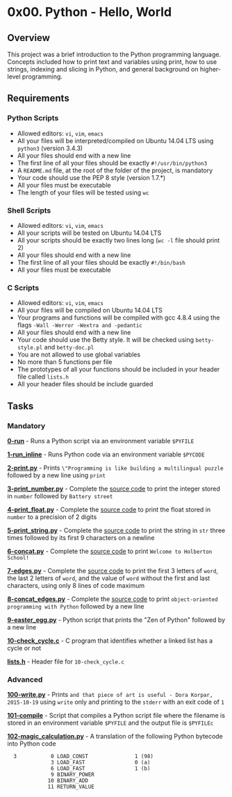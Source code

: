 # 0x00. Python - Hello, World

## Overview
This project was a brief introduction to the Python programming language. Concepts included how to print text and variables using print, how to use strings, indexing and slicing in Python, and general background on higher-level programming.

## Requirements
### Python Scripts
* Allowed editors: `vi`, `vim`, `emacs`
* All your files will be interpreted/compiled on Ubuntu 14.04 LTS using `python3` (version 3.4.3)
* All your files should end with a new line
* The first line of all your files should be exactly `#!/usr/bin/python3`
* A `README.md` file, at the root of the folder of the project, is mandatory
* Your code should use the PEP 8 style (version 1.7.*)
* All your files must be executable
* The length of your files will be tested using `wc`

### Shell Scripts
* Allowed editors: `vi`, `vim`, `emacs`
* All your scripts will be tested on Ubuntu 14.04 LTS
* All your scripts should be exactly two lines long (`wc -l` file should print 2)
* All your files should end with a new line
* The first line of all your files should be exactly `#!/bin/bash`
* All your files must be executable

### C Scripts
* Allowed editors: `vi`, `vim`, `emacs`
* All your files will be compiled on Ubuntu 14.04 LTS
* Your programs and functions will be compiled with gcc 4.8.4 using the flags `-Wall -Werror -Wextra and -pedantic`
* All your files should end with a new line
* Your code should use the Betty style. It will be checked using `betty-style.pl` and `betty-doc.pl`
* You are not allowed to use global variables
* No more than 5 functions per file
* The prototypes of all your functions should be included in your header file called `lists.h`
* All your header files should be include guarded

## Tasks
### Mandatory
**[0-run](0-run)** - Runs a Python script via an environment variable `$PYFILE`

**[1-run_inline](1-run_inline)** - Runs Python code via an environment variable `$PYCODE`

**[2-print.py](2-print.py)** - Prints `\"Programming is like building a multilingual puzzle` followed by a new line using `print`

**[3-print_number.py](3-print_number.py)** - Complete the [source code](https://github.com/holbertonschool/0x00.py/blob/master/3-print_number.py) to print the integer stored in `number` followed by `Battery street`

**[4-print_float.py](4-print_float.py)** - Complete the [source code](https://github.com/holbertonschool/0x00.py/blob/master/4-print_float.py) to print the float stored in `number` to a precision of 2 digits

**[5-print_string.py](5-print_string.py)** - Complete the [source code](https://github.com/holbertonschool/0x00.py/blob/master/5-print_string.py) to print the string in `str` three times followed by its first 9 characters on a newline

**[6-concat.py](6-concat.py)** - Complete the [source code](https://github.com/holbertonschool/0x00.py/blob/master/6-concat.py) to print `Welcome to Holberton School!`

**[7-edges.py](7-edges.py)** - Complete the [source code](https://github.com/holbertonschool/0x00.py/blob/master/7-edges.py) to print the first 3 letters of `word`, the last 2 letters of `word`, and the value of `word` without the first and last characters, using only 8 lines of code maximum

**[8-concat_edges.py](8-concat_edges.py)** - Complete the [source code](https://github.com/holbertonschool/0x00.py/blob/master/8-concat_edges.py) to print `object-oriented programming with Python` followed by a new line

**[9-easter_egg.py](9-easter_egg.py)** - Python script that prints the \"Zen of Python\" followed by a new line

**[10-check_cycle.c](10-check_cycle.c)** - C program that identifies whether a linked list has a cycle or not

**[lists.h](lists.h)** - Header file for `10-check_cycle.c`

### Advanced

**[100-write.py](100-write.py)** - Prints `and that piece of art is useful - Dora Korpar, 2015-10-19` using `write` only and printing to the `stderr` with an exit code of `1`

**[101-compile](101-compile)** - Script that compiles a Python script file where the filename is stored in an environment variable `$PYFILE` and the output file is `$PYFILEc`

**[102-magic_calculation.py](102-magic_calculation.py)** - A translation of the following Python bytecode into Python code
```
  3           0 LOAD_CONST               1 (98)
              3 LOAD_FAST                0 (a)
              6 LOAD_FAST                1 (b)
              9 BINARY_POWER
             10 BINARY_ADD
             11 RETURN_VALUE
```